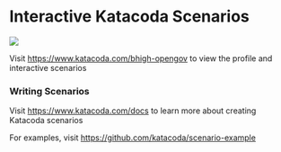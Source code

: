 # Interactive Katacoda Scenarios

[![](http://shields.katacoda.com/katacoda/bhigh-opengov/count.svg)](https://www.katacoda.com/bhigh-opengov "Get your profile on Katacoda.com")

Visit https://www.katacoda.com/bhigh-opengov to view the profile and interactive scenarios

### Writing Scenarios
Visit https://www.katacoda.com/docs to learn more about creating Katacoda scenarios

For examples, visit https://github.com/katacoda/scenario-example
